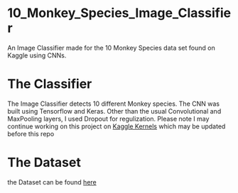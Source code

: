 # 10_Monkey_Species_Image_Classifier
An Image Classifier made for the 10 Monkey Species data set found on Kaggle using CNNs. 
# The Classifier
The Image Classifier detects 10 different Monkey species. 
The CNN was built using Tensorflow and Keras. Other than the usual Convolutional and 
MaxPooling layers, I used Dropout for regulization. 
Please note I may continue working on this project on [Kaggle Kernels](https://www.kaggle.com/alisyedraza99/10-monkeys) which may
be updated before this repo
# The Dataset
the Dataset can be found [here](https://www.kaggle.com/slothkong/10-monkey-species/downloads/10-monkey-species.zip/2)
